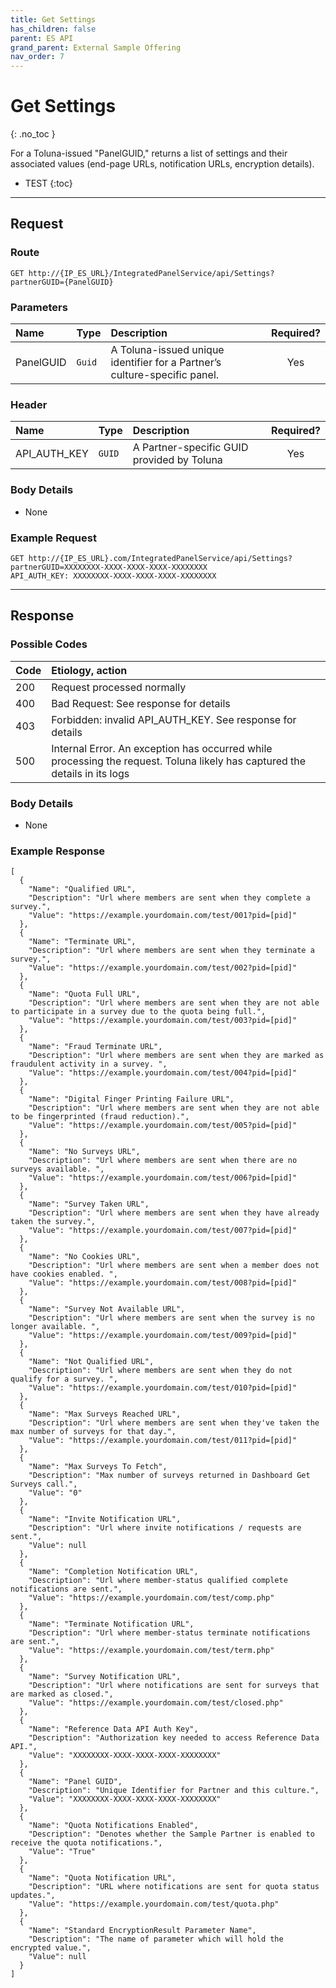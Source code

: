 ```yaml
---
title: Get Settings
has_children: false
parent: ES API
grand_parent: External Sample Offering
nav_order: 7
---
```



# Get Settings
{: .no_toc }

For a Toluna-issued "PanelGUID," returns a list of settings and their associated values (end-page URLs, notification URLs, encryption details).

* TEST
{:toc}

---


## Request

### Route
```plaintext
GET http://{IP_ES_URL}/IntegratedPanelService/api/Settings?partnerGUID={PanelGUID}
```

### Parameters

| Name | Type | Description | Required? |
| :--- | :--- | :--- | :---: |
| PanelGUID | ```Guid``` | A Toluna-issued unique identifier for a Partner’s culture-specific panel. | Yes |


### Header

| Name | Type | Description | Required? |
| :--- | :--- | :--- | :---: |
| API_AUTH_KEY | ```GUID``` | A Partner-specific GUID provided by Toluna | Yes |

### Body Details

 - None

### Example Request

```
GET http://{IP_ES_URL}.com/IntegratedPanelService/api/Settings?partnerGUID=XXXXXXXX-XXXX-XXXX-XXXX-XXXXXXXX
API_AUTH_KEY: XXXXXXXX-XXXX-XXXX-XXXX-XXXXXXXX
```
---
## Response

### Possible Codes

| Code | Etiology, action |
| :--- | :--- |
| 200 | Request processed normally |
| 400 | Bad Request: See response for details |
| 403 | Forbidden: invalid API_AUTH_KEY. See response for details |
| 500 | Internal Error. An exception has occurred while processing the request. Toluna likely has captured the details in its logs |


### Body Details
 - None


### Example Response
```plaintext
[
  {
    "Name": "Qualified URL",
    "Description": "Url where members are sent when they complete a survey.",
    "Value": "https://example.yourdomain.com/test/001?pid=[pid]"
  },
  {
    "Name": "Terminate URL",
    "Description": "Url where members are sent when they terminate a survey.",
    "Value": "https://example.yourdomain.com/test/002?pid=[pid]"
  },
  {
    "Name": "Quota Full URL",
    "Description": "Url where members are sent when they are not able to participate in a survey due to the quota being full.",
    "Value": "https://example.yourdomain.com/test/003?pid=[pid]"
  },
  {
    "Name": "Fraud Terminate URL",
    "Description": "Url where members are sent when they are marked as fraudulent activity in a survey. ",
    "Value": "https://example.yourdomain.com/test/004?pid=[pid]"
  },
  {
    "Name": "Digital Finger Printing Failure URL",
    "Description": "Url where members are sent when they are not able to be fingerprinted (fraud reduction).",
    "Value": "https://example.yourdomain.com/test/005?pid=[pid]"
  },
  {
    "Name": "No Surveys URL",
    "Description": "Url where members are sent when there are no surveys available. ",
    "Value": "https://example.yourdomain.com/test/006?pid=[pid]"
  },
  {
    "Name": "Survey Taken URL",
    "Description": "Url where members are sent when they have already taken the survey.",
    "Value": "https://example.yourdomain.com/test/007?pid=[pid]"
  },
  {
    "Name": "No Cookies URL",
    "Description": "Url where members are sent when a member does not have cookies enabled. ",
    "Value": "https://example.yourdomain.com/test/008?pid=[pid]"
  },
  {
    "Name": "Survey Not Available URL",
    "Description": "Url where members are sent when the survey is no longer available. ",
    "Value": "https://example.yourdomain.com/test/009?pid=[pid]"
  },
  {
    "Name": "Not Qualified URL",
    "Description": "Url where members are sent when they do not qualify for a survey. ",
    "Value": "https://example.yourdomain.com/test/010?pid=[pid]"
  },
  {
    "Name": "Max Surveys Reached URL",
    "Description": "Url where members are sent when they've taken the max number of surveys for that day.",
    "Value": "https://example.yourdomain.com/test/011?pid=[pid]"
  },
  {
    "Name": "Max Surveys To Fetch",
    "Description": "Max number of surveys returned in Dashboard Get Surveys call.",
    "Value": "0"
  },
  {
    "Name": "Invite Notification URL",
    "Description": "Url where invite notifications / requests are sent.",
    "Value": null
  },
  {
    "Name": "Completion Notification URL",
    "Description": "Url where member-status qualified complete notifications are sent.",
    "Value": "https://example.yourdomain.com/test/comp.php"
  },
  {
    "Name": "Terminate Notification URL",
    "Description": "Url where member-status terminate notifications are sent.",
    "Value": "https://example.yourdomain.com/test/term.php"
  },
  {
    "Name": "Survey Notification URL",
    "Description": "Url where notifications are sent for surveys that are marked as closed.",
    "Value": "https://example.yourdomain.com/test/closed.php"
  },
  {
    "Name": "Reference Data API Auth Key",
    "Description": "Authorization key needed to access Reference Data API.",
    "Value": "XXXXXXXX-XXXX-XXXX-XXXX-XXXXXXXX"
  },
  {
    "Name": "Panel GUID",
    "Description": "Unique Identifier for Partner and this culture.",
    "Value": "XXXXXXXX-XXXX-XXXX-XXXX-XXXXXXXX"
  },
  {
    "Name": "Quota Notifications Enabled",
    "Description": "Denotes whether the Sample Partner is enabled to receive the quota notifications.",
    "Value": "True"
  },
  {
    "Name": "Quota Notification URL",
    "Description": "URL where notifications are sent for quota status updates.",
    "Value": "https://example.yourdomain.com/test/quota.php"
  },
  {
    "Name": "Standard EncryptionResult Parameter Name",
    "Description": "The name of parameter which will hold the encrypted value.",
    "Value": null
  }
]
```